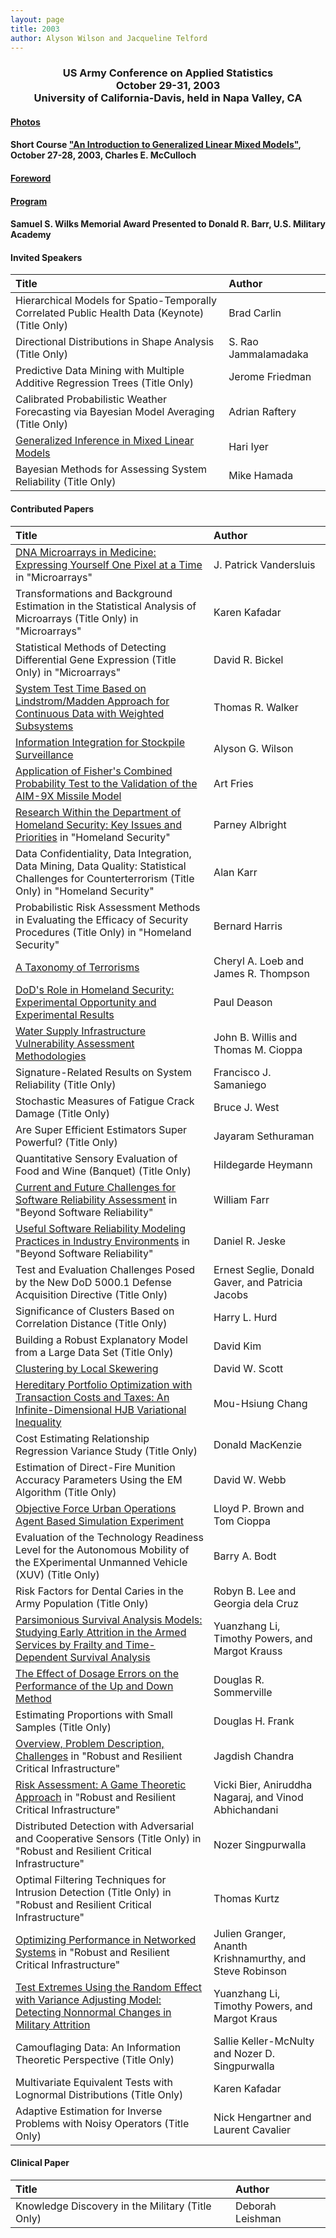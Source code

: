 ```yaml
---
layout: page
title: 2003
author: Alyson Wilson and Jacqueline Telford
---
```

<div align="center"><h3>US Army Conference on Applied Statistics<br>
October 29-31, 2003<br>
University of California-Davis, held in Napa Valley, CA</h3></div>


#### [Photos](https://alysongwilson.github.io/ACAS/DOE6/2003.pdf)

#### Short Course ["An Introduction to Generalized Linear Mixed Models"](https://alysongwilson.github.io/ACAS/DOE6/ACAS09.pdf#page=10), October 27-28, 2003, Charles E. McCulloch

#### [Foreword](https://alysongwilson.github.io/ACAS/DOE6/ACAS09Foreword.pdf#page=1)

#### [Program](https://alysongwilson.github.io/ACAS/DOE6/ACAS09Program.pdf#page=1)

#### Samuel S. Wilks Memorial Award Presented to Donald R. Barr, U.S. Military Academy


#### Invited Speakers

| Title | Author |
| :--- | :--- |
| Hierarchical Models for Spatio-Temporally Correlated Public Health Data (Keynote) (Title Only) | Brad Carlin |
| Directional Distributions in Shape Analysis (Title Only) | S. Rao Jammalamadaka |
| Predictive Data Mining with Multiple Additive Regression Trees (Title Only) | Jerome Friedman |
| Calibrated Probabilistic Weather Forecasting via Bayesian Model Averaging (Title Only) | Adrian Raftery |
| [Generalized Inference in Mixed Linear Models](https://alysongwilson.github.io/ACAS/DOE6/ACAS09.pdf#page=683) | Hari Iyer |
| Bayesian Methods for Assessing System Reliability (Title Only) | Mike Hamada |
 

#### Contributed Papers

| Title | Author |
| :--- | :--- |
| [DNA Microarrays in Medicine: Expressing Yourself One Pixel at a Time](https://alysongwilson.github.io/ACAS/DOE6/ACAS09.pdf#page=174) in "Microarrays" | J. Patrick Vandersluis |
| Transformations and Background Estimation in the Statistical Analysis of Microarrays (Title Only) in "Microarrays" | Karen Kafadar |
| Statistical Methods of Detecting Differential Gene Expression (Title Only) in "Microarrays" | David R. Bickel |
| [System Test Time Based on Lindstrom/Madden Approach for Continuous Data with Weighted Subsystems](https://alysongwilson.github.io/ACAS/DOE6/ACAS09.pdf#page=198) | Thomas R. Walker |
| [Information Integration for Stockpile Surveillance](https://alysongwilson.github.io/ACAS/DOE6/ACAS09.pdf#page=213) | Alyson G. Wilson |
| [Application of Fisher's Combined Probability Test to the Validation of the AIM-9X Missile Model](https://alysongwilson.github.io/ACAS/DOE6/ACAS09.pdf#page=234) | Art Fries |
| [Research Within the Department of Homeland Security: Key Issues and Priorities](https://alysongwilson.github.io/ACAS/DOE6/ACAS09.pdf#page=275) in "Homeland Security" | Parney Albright |
| Data Confidentiality, Data Integration, Data Mining, Data Quality: Statistical Challenges for Counterterrorism (Title Only) in "Homeland Security" | Alan Karr |
| Probabilistic Risk Assessment Methods in Evaluating the Efficacy of Security Procedures (Title Only) in "Homeland Security" | Bernard Harris |
| [A Taxonomy of Terrorisms](https://alysongwilson.github.io/ACAS/DOE6/ACAS09.pdf#page=289) | Cheryl A. Loeb and James R. Thompson |
| [DoD's Role in Homeland Security: Experimental Opportunity and Experimental Results](https://alysongwilson.github.io/ACAS/DOE6/ACAS09.pdf#page=329) | Paul Deason |
| [Water Supply Infrastructure Vulnerability Assessment Methodologies](https://alysongwilson.github.io/ACAS/DOE6/ACAS09.pdf#page=358) | John B. Willis and Thomas M. Cioppa |
| Signature-Related Results on System Reliability (Title Only) | Francisco J. Samaniego |
| Stochastic Measures of Fatigue Crack Damage (Title Only) | Bruce J. West |
| Are Super Efficient Estimators Super Powerful? (Title Only) | Jayaram Sethuraman |
| Quantitative Sensory Evaluation of Food and Wine (Banquet) (Title Only) | Hildegarde Heymann |
| [Current and Future Challenges for Software Reliability Assessment](https://alysongwilson.github.io/ACAS/DOE6/ACAS09.pdf#page=447) in "Beyond Software Reliability" | William Farr |
| [Useful Software Reliability Modeling Practices in Industry Environments](https://alysongwilson.github.io/ACAS/DOE6/ACAS09.pdf#page=472) in "Beyond Software Reliability" | Daniel R. Jeske |
| Test and Evaluation Challenges Posed by the New DoD 5000.1 Defense Acquisition Directive (Title Only) | Ernest Seglie, Donald Gaver, and Patricia Jacobs |
| Significance of Clusters Based on Correlation Distance (Title Only) | Harry L. Hurd |
| Building a Robust Explanatory Model from a Large Data Set (Title Only) | David Kim |
| [Clustering by Local Skewering](https://alysongwilson.github.io/ACAS/DOE6/ACAS09.pdf#page=501) | David W. Scott |
| [Hereditary Portfolio Optimization with Transaction Costs and Taxes: An Infinite-Dimensional HJB Variational Inequality](https://alysongwilson.github.io/ACAS/DOE6/ACAS09.pdf#page=513) | Mou-Hsiung Chang |
| Cost Estimating Relationship Regression Variance Study (Title Only) | Donald MacKenzie |
| Estimation of Direct-Fire Munition Accuracy Parameters Using the EM Algorithm (Title Only) | David W. Webb |
| [Objective Force Urban Operations Agent Based Simulation Experiment](https://alysongwilson.github.io/ACAS/DOE6/ACAS09.pdf#page=558) | Lloyd P. Brown and Tom Cioppa |
| Evaluation of the Technology Readiness Level for the Autonomous Mobility of the EXperimental Unmanned Vehicle (XUV) (Title Only) | Barry A. Bodt |
| Risk Factors for Dental Caries in the Army Population (Title Only) | Robyn B. Lee and Georgia dela Cruz |
| [Parsimonious Survival Analysis Models: Studying Early Attrition in the Armed Services by Frailty and Time-Dependent Survival Analysis](https://alysongwilson.github.io/ACAS/DOE6/ACAS09.pdf#page=585) | Yuanzhang Li, Timothy Powers, and Margot Krauss |
| [The Effect of Dosage Errors on the Performance of the Up and Down Method](https://alysongwilson.github.io/ACAS/DOE6/ACAS09.pdf#page=591) | Douglas R. Sommerville |
| Estimating Proportions with Small Samples (Title Only) | Douglas H. Frank |
| [Overview, Problem Description, Challenges](https://alysongwilson.github.io/ACAS/DOE6/ACAS09.pdf#page=622) in "Robust and Resilient Critical Infrastructure" | Jagdish Chandra |
| [Risk Assessment: A Game Theoretic Approach](https://alysongwilson.github.io/ACAS/DOE6/ACAS09.pdf#page=635) in "Robust and Resilient Critical Infrastructure" | Vicki Bier, Aniruddha Nagaraj, and Vinod Abhichandani |
| Distributed Detection with Adversarial and Cooperative Sensors (Title Only) in "Robust and Resilient Critical Infrastructure" | Nozer Singpurwalla |
| Optimal Filtering Techniques for Intrusion Detection (Title Only) in "Robust and Resilient Critical Infrastructure" | Thomas Kurtz |
| [Optimizing Performance in Networked Systems](https://alysongwilson.github.io/ACAS/DOE6/ACAS09.pdf#page=658) in "Robust and Resilient Critical Infrastructure" | Julien Granger, Ananth Krishnamurthy, and Steve Robinson |
| [Test Extremes Using the Random Effect with Variance Adjusting Model: Detecting Nonnormal Changes in Military Attrition](https://alysongwilson.github.io/ACAS/DOE6/ACAS09.pdf#page=724) | Yuanzhang Li, Timothy Powers, and Margot Kraus |
| Camouflaging Data: An Information Theoretic Perspective (Title Only) | Sallie Keller-McNulty and Nozer D. Singpurwalla |
| Multivariate Equivalent Tests with Lognormal Distributions (Title Only) | Karen Kafadar |
| Adaptive Estimation for Inverse Problems with Noisy Operators (Title Only) | Nick Hengartner and Laurent Cavalier |


#### Clinical Paper

| Title | Author |
| :--- | :--- |
| Knowledge Discovery in the Military (Title Only) | Deborah Leishman |
